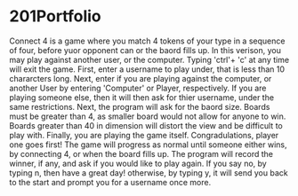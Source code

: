 # 201Portfolio

Connect 4 is a game where you match 4 tokens of your type in a sequence of four, before yuor opponent can or the baord fills up.
In this verison, you may play against another user, or the computer. 
Typing 'ctrl'+ 'c' at any time will exit the game.
First, enter a username to play under, that is less than 10 chararcters long.
Next, enter if you are playing against the computer, or another User by entering 'Computer' or Player, respectively.
If you are playing someone else, then it will then ask for thier username, under the same restrictions.
Next, the program will ask for the baord size. Boards must be greater than 4, as smaller board would not allow for anyone to win. Boards greater than 40 in dimension will distort the view and be difficult to play with.
Finally, you are playing the game itself. Congradulations, player one goes first!
The game will progress as normal until someone either wins, by connecting 4, or when the board fills up. The program will record the winner, if any, and ask if you would like to play again.
If you say no, by typing n, then have a great day!
otherwise, by typing y, it will send you back to the start and prompt you for a username once more.
